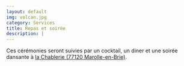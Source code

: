```yaml
---
layout: default
img: volcan.jpg
category: Services
title: Repas et soirée
description: |
---
```

  Ces cérémonies seront suivies par un cocktail, un diner et une soirée dansante à [la Chablerie (77120 Marolle-en-Brie)](https://www.google.com/maps/place/La+Chablerie/@48.77692,3.161241,17z/data=!4m5!3m4!1s0x0:0x724fc230a5ff94c0!8m2!3d48.7769196!4d3.1612411?hl=fr-FR).
